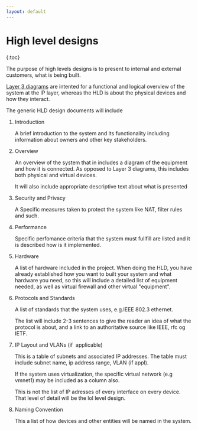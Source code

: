 ```yaml
---
layout: default
---
```


# High level designs

{:toc}

The purpose of high levels designs is to present to internal and external customers, what is being built.

[Layer 3 diagrams](layer3) are intented for a functional and logical overview of the system at the IP layer, whereas the HLD is about the physical devices and how they interact.

The generic HLD design documents will include
1. Introduction

    A brief introduction to the system and its functionality including information about owners and other key stakeholders.

2. Overview

    An overview of the system that in includes a diagram of the equipment and how it is connected. As opposed to Layer 3 diagrams, this includes both physical and virtual devices.

    It will also include appropriate descriptive text about what is presented

3. Security and Privacy

    A Specific measures taken to protect the system like NAT, filter rules and such.

3. Performance

    Specific perfomance criteria that the system must fullfill are listed and it is described how is it implemented.

3. Hardware

    A list of hardware included in the project. When doing the HLD, you have already established how you want to built your system and what hardware you need, so this will include a detailed list of equipment needed, as well as virtual firewall and other virtual "equipment".

4. Protocols and Standards

    A list of standards that the system uses, e.g.IEEE 802.3 ethernet.

    The list will include 2-3 sentences to give the reader an idea of what the protocol is about, and a link to an authoritative source like IEEE, rfc og IETF.

5. IP Layout and​​ VLAN​s​​ (if​ ​ applicable)

    This is a table of subnets and associated IP addresses. The table must include subnet name, ip address range, VLAN (if appl).

    If the system uses virtualization, the specific virtual network (e.g vmnet1) may be included as a column also.

    This is not the list of IP adresses of every interface on every device. That level of detail will be the lol level design.

6. Naming Convention

    This a list of how devices and other entities will be named in the system.
